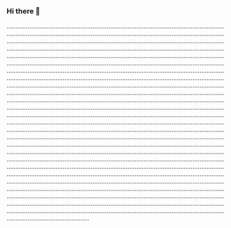 ### Hi there 👋

.......................................................................................................................................................................................................................................................................................................................................................................................................................................................................................................................................................................................................................................................................................................................................................................................................................................................................................................................................................................................................................................................................................................................................................................................................................................................................................................................................................................................................................................................................................................................................................................................................................................................................................................................................................................................................................................................................................................................................................................................................................................................................................................................................................................................................................................................................................................................................................................................................................................................................................................................................................................................................................................................................................................................................................................................................................................................................................................................................................................................................................................................................................................................................................................................................................................................................................................................................................................................................